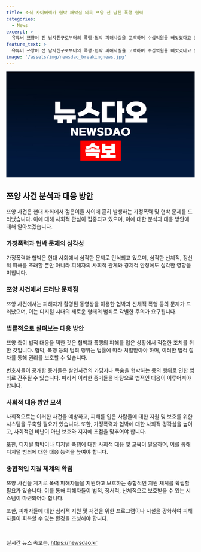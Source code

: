 ```yaml
---
title: 소식 사이버렉카 협박 패악질 의혹 쯔양 전 남친 폭행 협력
categories:
  - News
excerpt: >
  유튜버 쯔양이 전 남자친구로부터의 폭행·협박 피해사실을 고백하며 수십억원을 빼앗겼다고 밝혔다. A씨가 불법촬영 동영상으로 협박하고 폭행을 가했으며, 수익을 강제로 가져갔다고 주장했다. 변호사들은 폭행증거와 녹취한 자료 등을 공개하며 민사소송과 형사소송을 진행했지만 A씨가 자살하면서 형사사건은 불송치 결정이 났다. 협박과 스토킹으로 인해 쯔양은 변호인 측을 통해 2차 피해가 발생하지 않기를 바란다고 밝혔다.
feature_text: >
  유튜버 쯔양이 전 남자친구로부터의 폭행·협박 피해사실을 고백하며 수십억원을 빼앗겼다고 밝혔다. A씨가 불법촬영 동영상으로 협박하고 폭행을 가했으며, 수익을 강제로 가져갔다고 주장했다. 변호사들은 폭행증거와 녹취한 자료 등을 공개하며 민사소송과 형사소송을 진행했지만 A씨가 자살하면서 형사사건은 불송치 결정이 났다. 협박과 스토킹으로 인해 쯔양은 변호인 측을 통해 2차 피해가 발생하지 않기를 바란다고 밝혔다.
image: '/assets/img/newsdao_breakingnews.jpg'
---
```


<p><img src="/assets/img/newsdao_breakingnews.jpg" alt="firstkoreanews 속보" /></p>

<h2 data-ke-size="size26">쯔양 사건 분석과 대응 방안</h2>

<p data-ke-size="size16">쯔양 사건은 현대 사회에서 젊은이들 사이에 흔히 발생하는 가정폭력 및 협박 문제를 드러냈습니다. 이에 대해 사회적 관심이 집중되고 있으며, 이에 대한 분석과 대응 방안에 대해 알아보겠습니다.</p>

<h3>가정폭력과 협박 문제의 심각성</h3>

<p data-ke-size="size16">가정폭력과 협박은 현대 사회에서 심각한 문제로 인식되고 있으며, 심각한 신체적, 정신적 피해를 초래할 뿐만 아니라 피해자의 사회적 관계와 경제적 안정에도 심각한 영향을 미칩니다.</p>

<h3>쯔양 사건에서 드러난 문제점</h3>

<p data-ke-size="size16">쯔양 사건에서는 피해자가 촬영된 동영상을 이용한 협박과 신체적 폭행 등의 문제가 드러났으며, 이는 디지털 시대의 새로운 형태의 범죄로 각별한 주의가 요구됩니다.</p>

<h3>법률적으로 살펴보는 대응 방안</h3>

<p data-ke-size="size16">쯔양 측이 법적 대응을 택한 것은 협박과 폭행의 피해를 입은 상황에서 적절한 조치를 취한 것입니다. 협박, 폭행 등의 범죄 행위는 법률에 따라 처벌받아야 하며, 이러한 법적 절차를 통해 권리를 보호할 수 있습니다.</p>

<p data-ke-size="size16">변호사들이 공개한 증거들은 살인사건의 가담자나 목숨을 협박하는 등의 행위로 인한 범죄로 간주될 수 있습니다. 따라서 이러한 증거들을 바탕으로 법적인 대응이 이루어져야 합니다.</p>

<h3>사회적 대응 방안 모색</h3>

<p data-ke-size="size16">사회적으로는 이러한 사건을 예방하고, 피해를 입은 사람들에 대한 지원 및 보호를 위한 시스템을 구축할 필요가 있습니다. 또한, 가정폭력과 협박에 대한 사회적 경각심을 높이고, 사회적인 비난이 아닌 보호와 지지에 초점을 맞추어야 합니다.</p>

<p data-ke-size="size16">또한, 디지털 협박이나 디지털 폭행에 대한 사회적 대응 및 교육이 필요하며, 이를 통해 디지털 범죄에 대한 대응 능력을 높여야 합니다.</p>

<h3>종합적인 지원 체계의 확립</h3>

<p data-ke-size="size16">쯔양 사건을 계기로 폭력 피해자들을 지원하고 보호하는 종합적인 지원 체계를 확립할 필요가 있습니다. 이를 통해 피해자들이 법적, 정서적, 신체적으로 보호받을 수 있는 시스템이 마련되어야 합니다.</p>

<p data-ke-size="size16">또한, 피해자들에 대한 심리적 지원 및 재건을 위한 프로그램이나 시설을 강화하여 피해자들이 회복할 수 있는 환경을 조성해야 합니다.</p>

<p data-ke-size="size16">&nbsp;</p>
실시간 뉴스 속보는, <a href="https://newsdao.kr" rel="dofollow">https://newsdao.kr</a>


